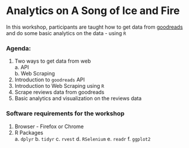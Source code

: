 # Analytics on A Song of Ice and Fire

In this workshop, participants are taught how to get data from [goodreads]() and do some basic analytics on the data - using `R`

### Agenda:

1. Two ways to get data from web  
    a. API  
    b. Web Scraping  
2. Introduction to `goodreads` API
3. Introduction to Web Scraping using `R`
4. Scrape reviews data from goodreads
5. Basic analytics and visualization on the reviews data

### Software requirements for the workshop

1. Browser - Firefox or Chrome  
2. R Packages  
  a. `dplyr`
  b. `tidyr`
  c. `rvest`
  d. `RSelenium`
  e. `readr`
  f. `ggplot2`
  
